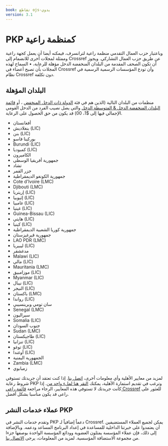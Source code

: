 ```yaml
---
book: تقاطع ojs-يدوي
version: 3.1
---
```


# PKP كمنظمة راعية

وباعتبار حزب العمال التقدمي منظمة راعية لترانسرف، فيمكنه أيضا أن يعمل كجهة راعية وممثلة لمجلات أخرى للانضمام إلى Crossref عن طريق حزب العمال التشاركي. ويجوز أن تكون الصحف المقدمة من البلدان المنخفضة الدخل مؤهلة للرعاية، • السماح لهذه المجلات بأن تصبح أعضاء في Crossref وأن تودع المؤسسات الرسمية الرسمية في نظام Crossref دون تكلفة.

## البلدان المؤهلة

منظمات من البلدان التالية (الذين هم في فئة [الدولة ذات الدخل المنخفض](http://data.worldbank.org/income-level/LIC) ، أو [قائمة البلدان المنخفضة الدخل & المتوسطة الدخل](http://data.worldbank.org/income-level/LMC) والتي يصل نصيب الفرد من الدخل القومي الإجمالي فيها إلى $1، 00) قد يكون من حق الحصول على الرعاية.

- أفغانستان
- بنغلاديش (LIC)
- بنن (LIC)
- بوركينا فاسو
- Burundi (LIC)
- كمبوديا (LIC)
- الكاميرون
- جمهورية أفريقيا الوسطى
- تشاد
- جزر القمر
- جمهورية الكونغو الديمقراطية
- Cote d'Ivoire (LMC)
- Djibouti (LMC)
- إريتريا (LIC)
- إثيوبيا (LIC)
- غامبيا (LIC)
- غينيا (LIC)
- Guinea-Bissau (LIC)
- هايتي (LIC)
- كينيا (LIC)
- جمهورية كوريا الشعبية الديمقراطية
- جمهورية قيرغيزستان
- LAO PDR (LMC)
- ليبيريا (LIC)
- مدغشقر
- Malawi (LIC)
- مالي (LIC)
- Mauritania (LMC)
- موزامبيق (LIC)
- Myanmar (LIC)
- نيبال (LIC)
- النيجر (LIC)
- باكستان (LMC)
- رواندا (LIC)
- سان تومي وبرينسيبي
- Senegal (LMC)
- سيراليون
- Somalia (LIC)
- جنوب السودان
- Sudan (LMC)
- طاجيكستان (LIC)
- تنزانيا (LIC)
- توغو (LIC)
- أوغندا (LIC)
- الجمهورية اليمنية
- Zambia (LMC)
- زمبابوي

لمزيد من معايير الأهلية وأي معلومات أخرى، [اتصل بنا](mailto:pkp.contact@gmail.com). إذا كنت تعتقد أن جريدتك تستوفي شروط رعاية PKP وترغب في تقديم استمارة الأهلية، يمكنك [النقر هنا لملء واحد من](http://goo.gl/forms/2mme6t19OBp79ezp2). إذا كانت جريدتك لا تستوفي هذه المعايير، الرجاء مراجعة [قائمة راعي Crossref](https://www.crossref.org/membership/about-sponsors/) للعثور على راعى قد يكون مناسبا بشكل أفضل.

## عملاء خدمات النشر PKP

وتقدم خدمات النشر في PKP دعماً إضافياً لـ Crossref. يمكن لجميع العملاء المستضيفين أن يعتمدوا على خبرتنا الداخلية للمساعدة في إعداد البرنامج المساعد ودعمه. وبالإضافة إلى ذلك، فإن عملاء المؤسسة يمثلون العضوية وودائع المؤسسة الواحدة بوصفها جزءا من مجموعة الاستضافة المؤسسية. لمزيد من المعلومات، يرجى [الاتصال بنا](mailto:pkp.contact@gmail.com).
